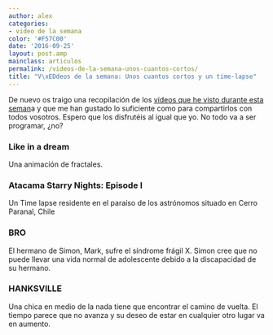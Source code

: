 ```yaml
---
author: alex
categories:
- video de la semana
color: '#F57C00'
date: '2016-09-25'
layout: post.amp
mainclass: articulos
permalink: /videos-de-la-semana-unos-cuantos-cortos/
title: "V\xEDdeos de la semana: Unos cuantos cortos y un time-lapse"
---
```


<div class="separator" >
<a href="https://1.bp.blogspot.com/-6oHsJJbLCtc/T0DNH9OnxrI/AAAAAAAACGQ/uIuix5iiJhM/s1600/1329646861_video-file.png"  ><amp-img on="tap:lightbox1" role="button" tabindex="0" layout="responsive"  height="128" width="128" src="https://1.bp.blogspot.com/-6oHsJJbLCtc/T0DNH9OnxrI/AAAAAAAACGQ/uIuix5iiJhM/s400/1329646861_video-file.png" /></a>
</div>

De nuevo os traigo una recopilación de los [vídeos que he visto durante esta seman][1]a y que me han gustado lo suficiente como para compartirlos con todos vosotros. Espero que los disfrutéis al igual que yo. No todo va a ser programar, ¿no? <amp-img on="tap:lightbox1" role="button" tabindex="0" layout="responsive" src="https://elbauldelprogramador.com/wp-includes/img/smilies/icon_smile.gif" alt=":-)" class="wp-smiley" />
<!--more--><!--ad-->
<h3 >
  Like in a dream
</h3>
<p >
  Una animación de fractales.
</p>
<div >
</div>

### Atacama Starry Nights: Episode I

Un Time lapse residente en el paraíso de los astrónomos situado en Cerro Paranal, Chile

<div >
</div>

### BRO

El hermano de Simon, Mark, sufre el síndrome frágil X. Simon cree que no puede llevar una vida normal de adolescente debido a la discapacidad de su hermano.

<div >
</div>

### HANKSVILLE

Una chica en medio de la nada tiene que encontrar el camino de vuelta. El tiempo parece que no avanza y su deseo de estar en cualquier otro lugar va en aumento.

<div >
</div>



 [1]: https://elbauldelprogramador.com/label/v%C3%ADdeo%20de%20la%20semana